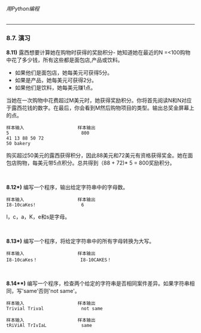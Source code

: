 ###### 用Python编程
---

### 8.7. 演习

**8.11)** 露西想要计算她在购物时获得的奖励积分- 她知道她在最近的N =<100购物中花了多少钱，所有这些都是面包店,产品或饮料。
- 如果他们是面包店，她每美元可获得5分。
- 如果是产品，她每美元可获得2分。
- 如果他们是饮料，她每美元赚1点。

当她在一次购物中花费超过M美元时，她获得奖励积分。你将首先阅读N和N对应于露西花钱的数字。在最后，你会看到M然后购物项目的类型。输出总奖金屏幕上的点。

```
样本输入                    样本输出
5                           800
41 13 88 50 72
50 bakery
```


购买超过50美元的露西获得积分，因此88美元和72美元有资格获得奖金。她在面包店购物，每美元带5点积分。总共得到（88 + 72)* 5 = 800奖励积分。

<br>

**8.12\*)** 编写一个程序，输出给定字符串中的字母数。

```
样本输入                    样本输出
I8-10caKes!                 6
```

I，c，a，K，e和s是字母。

<br>

**8.13\*)** 编写一个程序，将给定字符串中的所有字母转换为大写。

```
样本输入                    样本输出
I8-10caKes！                I8-10CAKES！
```

<br>

**8.14\*\*)** 编写一个程序，检查两个给定的字符串是否相同案件差异。如果字符串相同，写'same'否则'not same'。

```
样本输入                    样本输出
Trivial Trival              not same
```

```
样本输入                    样本输出
tRiViAl TrIvIaL             same
```
